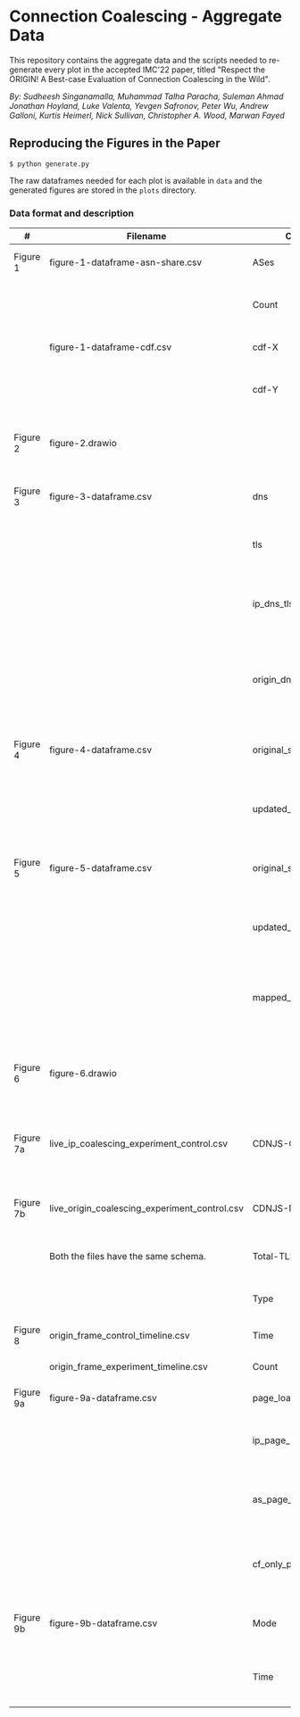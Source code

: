 # Connection Coalescing - Aggregate Data

This repository contains the aggregate data and the scripts needed to re-generate
every plot in the accepted IMC'22 paper, titled "Respect the ORIGIN! A Best-case Evaluation of Connection Coalescing in the Wild".

_By: Sudheesh Singanamalla, Muhammad Talha Paracha, Suleman Ahmad Jonathan Hoyland, Luke Valenta, Yevgen Safronov, Peter Wu, Andrew Galloni, Kurtis Heimerl, Nick Sullivan, Christopher A. Wood, Marwan Fayed_

## Reproducing the Figures in the Paper

```shell
$ python generate.py
```

The raw dataframes needed for each plot is available in `data` and the generated figures
are stored in the `plots` directory.

### Data format and description

| #         | Filename                                      | Columns                 | Description                                                                         |
|-----------|-----------------------------------------------|-------------------------|-------------------------------------------------------------------------------------|
| Figure 1  | figure-1-dataframe-asn-share.csv              | ASes                    | Number of Unique ASes Contacted                                                     |
|           |                                               | Count                   | Percentage of websites contacting the number of ASes                                |
|           | figure-1-dataframe-cdf.csv                    | cdf-X                   | Number of unique ASes Contacted                                                     |
|           |                                               | cdf-Y                   | Cumulative Sum of percentage of unique ASes Contacted                               |
| Figure 2  | figure-2.drawio                               |                         | Pre-rendered informational image of timeline reconstruction                         |
| Figure 3  | figure-3-dataframe.csv                        | dns                     | Number of DNS requests made during page load                                        |
|           |                                               | tls                     | Number of TLS requests made during page load                                        |
|           |                                               | ip_dns_tls              | Modelled expectation of DNS and TLS request counts in IP based coalescing           |
|           |                                               | origin_dns_tls          | Modelled expectation of DNS and TLS request counts in ORIGIN Frame based coalescing |
| Figure 4  | figure-4-dataframe.csv                        | original_san_list       | Number of DNS SAN Entries from certificates in measurement                          |
|           |                                               | updated_san_list        | Number of DNS SAN Entries from modelled ideal certificates                          |
| Figure 5  | figure-5-dataframe.csv                        | original_san_list       | Number of DNS SAN Entries from certificates in measurement                          |
|           |                                               | updated_san_list        | Number of DNS SAN Entries from modelled ideal certificates                          |
|           |                                               | mapped_san_additions    | Number of additions to make to original_san_list, each row is a certificate mapping |
| Figure 6  | figure-6.drawio                               |                         | Pre-rendered informational image about certificate changes during experiments       |
| Figure 7a | live_ip_coalescing_experiment_control.csv     | CDNJS-Coalesced         | Number of requests successfully coalescing cdnjs sub resources                      |
| Figure 7b | live_origin_coalescing_experiment_control.csv | CDNJS-Not-Coalesced     | Number of requests failed to coalesce cdnjs sub resources                           |
|           | Both the files have the same schema.          | Total-TLS               | Number of total TLS requests made                                                   |
|           |                                               | Type                    | Categorical variable - Experiment \| Control type                                   |
| Figure 8  | origin_frame_control_timeline.csv             | Time                    | Date format YYYY-MM-DD                                                              |
|           | origin_frame_experiment_timeline.csv          | Count                   | Number of TLS connections per second (100k)                                         |
| Figure 9a | figure-9a-dataframe.csv                       | page_load_times         | Measured page load time (ms)                                                        |
|           |                                               | ip_page_load_times      | Modelled IP based coalescing page load time (ms)                                    |
|           |                                               | as_page_load_times      | Modelled ORIGIN based coalescing page load time (ms)                                |
|           |                                               | cf_only_page_load_times | Modelled ORIGIN based coalescing if only Cloudflare deploys changes (ms)            |
| Figure 9b | figure-9b-dataframe.csv                       | Mode                    | Categorical variable - Experiment \| Control type                                   |
|           |                                               | Time                    | Measured page load time in active ORIGIN Frame experiments.                         |